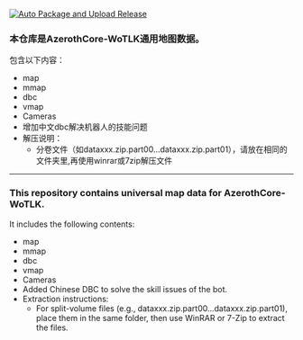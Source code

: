 [![Auto Package and Upload Release](https://github.com/ganan3917/azerothcore-data/actions/workflows/auto-release.yml/badge.svg)](https://github.com/ganan3917/azerothcore-data/actions/workflows/auto-release.yml)
 ### 本仓库是AzerothCore-WoTLK通用地图数据。
 
 包含以下内容：
 - map
- mmap
- dbc
- vmap
- Cameras
- 增加中文dbc解决机器人的技能问题
- 解压说明：
     - 分卷文件（如dataxxx.zip.part00...dataxxx.zip.part01），请放在相同的文件夹里,再使用winrar或7zip解压文件
---

### This repository contains universal map data for AzerothCore-WoTLK.
It includes the following contents:
- map
- mmap
- dbc
- vmap
- Cameras
- Added Chinese DBC to solve the skill issues of the bot.
- Extraction instructions:
   - For split-volume files (e.g., dataxxx.zip.part00...dataxxx.zip.part01), place them in the same folder, then use WinRAR or 7-Zip to extract the files.
